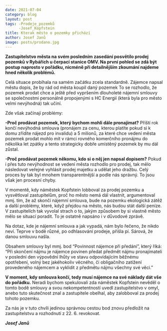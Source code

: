 ```yaml
---
date: 2021-07-04
category: blog
layout: post
tags: -Prodeje_pozemků 
      -Josef_Kopfstein
title: Kterak město o pozemky přichází
author: Josef Janů
image: posts/prodano.jpg
---
```

**Zastupitelstvo města na svém posledním zasedání posvětilo prodej pozemků v Rybářích u čerpací stanice OMV. Na první pohled se zdá být postup naprosto v pořádku, nicméně při detailnějším zkoumání najdeme hned několik problémů.**

Celá situace probíhala na samém začátku zcela standardně. Zájemce napsal městu dopis, že by rád od města koupil daný pozemek To se rozhodlo, že pozemek prodat chce a ještě před vypršením dlouholeté nájemní smlouvy se společnostmi personálně propojenými s HC Energií (která byla pro město velmi nevýhodná) tak učiní.

Zde však začínají problémy:

**-Proč prodávat pozemek, který bychom mohli dále pronajímat?** Příští rok končí nevýhodná smlouva (pronájem za cenu, kterou platíte pokud si k domu zřídíte nájezd pro invalidu) a 5 milionů, za které chce vedení města pozemek prodat mohlo mít v rámci rovného komerčního pronájmu do několika let zpátky a tento strategicky dobře  umístěný pozemek by mu dál zůstal.

**-Proč prodávat pozemek někomu, kdo si o něj jen napsal dopisem?** Pokud i přes tuto nevýhodnost se vedení města rozhodlo pro prodej, tak mělo následovat veřejné vyhlásit prodej majetku a udělat jeho dražbu. Celý proces by tak byl mnohem transparentnější a podle nás správný.
To jsou však jen procesní chyby.

V momentě, kdy náměstek Kopfstein lobboval za prodej pozemku a vysvětloval zastupitelům, proč ho město nemá dál vlastnit, argumentoval mmj. tím, že až skončí nájemní smlouva, bude na pozemku ekologická zátěž a další problémy, které, když přejdou na město, nás budou stát další peníze. V zastupitelích tak vyvolal strach o to, jakým způsobem by si vlastně město mělo se situací poradit. To je ostatně napsáno i v důvodové zprávě. 

Na dotaz, kde je nájemní smlouva a jak vypadá, nám bylo řečeno, že nikdo neví. Teprve v bodě různé, po odhlasování prodeje, přišla pí. Sárová, že danou smlouvu našla.

Obsahem smlouvy byl mmj. bod “Povinnost nájemce při předání”, který říká:
“Při skončení nájmu je nájemce povinen předat předmět nájmu pronajímateli v poslední den výpovědní lhůty ve stavu odpovídajícím běžnému opotřebení, volný bez jakéhokoliv věcného, či obligačního zatížení provedeného nájemcem a vyklidit z předmětu nájmu všechny své věci.”

**V moment, kdy smlouva končí, tedy musí nájemce  na své náklady dát vše do pořádku.** Neradi bychom spekulovali zda náměstek Kopfstein nevěděl o tomto bodě smlouvy a svou nekompetentností uvedl zastupitelstvo v omyl, anebo tuto skutečnost znal a zastupitele obelhal, aby zalobboval za prodej tohoto pozemku.

Za nás je v tuto chvíli jedinou správnou cestou bod znovu předložit na zastupitelstvu a rozhodnutí z 22. 6. revokovat.

***Josef Janů***
